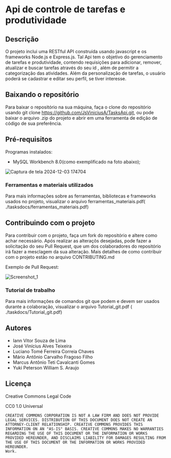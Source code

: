 # Api de controle de tarefas e produtividade

## Descrição

O projeto inclui uma RESTful API construída usando javascript e os frameworks Node.js e Express.js. Tal Api tem o objetivo do gerenciamento de tarefas e produtividade, contendo requisições para adicionar, remover, atualizar e buscar tarefas através do seu id , além de permitir a categorização das atividades. Além da personalização de tarefas, o usuário poderá se cadastrar e editar seu perfil, se tiver interesse.  

## Baixando o repositório
Para baixar o repositório na sua máquina, faça o clone do repositório usando git clone https://github.com/JsViniciusA/TasksApi.git, ou pode baixar o arquivo .zip do projeto e abrir em uma ferramenta de edição de código de sua preferência.


## Pré-requisitos
Programas instalados:


- MySQL Workbench 8.0(como exemplificado na foto abaixo);

![Captura de tela 2024-12-03 174704](https://github.com/user-attachments/assets/d256e443-989f-4468-a799-f52d1d61f4f1)



### Ferramentas e materiais utilizados
Para mais informações sobre as ferramentas, bibliotecas e frameworks usados no projeto, visualizar o arquivo ferramentas_materiais.pdf( ./tasksdocs/ferramentas_materiais.pdf)
   


## Contribuindo com o projeto
Para contribuir com o projeto, faça um fork do repositório e altere como achar necessário. Após realizar as alteraçõs desejadas, pode fazer a solicitação do seu Pull Request, que um dos colaboradores do repositório irá fazer a mesclagem da sua alteração. Mais detalhes de como contribuir com o projeto estão no arquivo CONTRIBUTING.md

Exemplo de Pull Request:

![Screenshot_1](https://github.com/user-attachments/assets/a5b20518-3013-4482-affd-f3fc8caf9de8)



### Tutorial de trabalho
Para mais informações de comandos git que podem e devem ser usados durante a colaboração, visualizar o arquivo Tutorial_git.pdf ( ./taskdocs/Tutorial_git.pdf)


## Autores

- Iann Vitor Souza de Lima
- José Vinícius Alves Teixeira
- Luciano Tomé Ferreira Correia Chaves
- Mário Antônio Carvalho Fragoso Filho
- Marcus Antônio Teti Cavalcanti Gomes
- Yuki Peterson William S. Araujo

## Licença

  Creative Commons Legal Code

CC0 1.0 Universal

    CREATIVE COMMONS CORPORATION IS NOT A LAW FIRM AND DOES NOT PROVIDE
    LEGAL SERVICES. DISTRIBUTION OF THIS DOCUMENT DOES NOT CREATE AN
    ATTORNEY-CLIENT RELATIONSHIP. CREATIVE COMMONS PROVIDES THIS
    INFORMATION ON AN "AS-IS" BASIS. CREATIVE COMMONS MAKES NO WARRANTIES
    REGARDING THE USE OF THIS DOCUMENT OR THE INFORMATION OR WORKS
    PROVIDED HEREUNDER, AND DISCLAIMS LIABILITY FOR DAMAGES RESULTING FROM
    THE USE OF THIS DOCUMENT OR THE INFORMATION OR WORKS PROVIDED
    HEREUNDER.
    Work.
